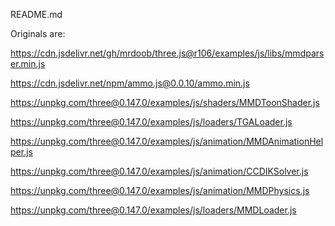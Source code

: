 README.md

Originals are:

https://cdn.jsdelivr.net/gh/mrdoob/three.js@r106/examples/js/libs/mmdparser.min.js

https://cdn.jsdelivr.net/npm/ammo.js@0.0.10/ammo.min.js

https://unpkg.com/three@0.147.0/examples/js/shaders/MMDToonShader.js

https://unpkg.com/three@0.147.0/examples/js/loaders/TGALoader.js

https://unpkg.com/three@0.147.0/examples/js/animation/MMDAnimationHelper.js

https://unpkg.com/three@0.147.0/examples/js/animation/CCDIKSolver.js

https://unpkg.com/three@0.147.0/examples/js/animation/MMDPhysics.js

https://unpkg.com/three@0.147.0/examples/js/loaders/MMDLoader.js



